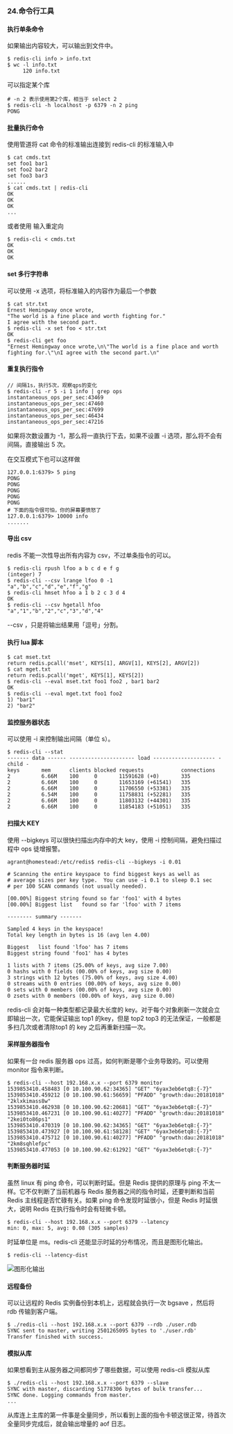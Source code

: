 ### 24.命令行工具

#### 执行单条命令

如果输出内容较大，可以输出到文件中。
```shell
$ redis-cli info > info.txt
$ wc -l info.txt
     120 info.txt
```

可以指定某个库
```shell
# -n 2 表示使用第2个库，相当于 select 2
$ redis-cli -h localhost -p 6379 -n 2 ping
PONG
```

#### 批量执行命令

使用管道将 cat 命令的标准输出连接到 redis-cli 的标准输入中
```shell
$ cat cmds.txt
set foo1 bar1
set foo2 bar2
set foo3 bar3
......
$ cat cmds.txt | redis-cli
OK
OK
OK
...
```

或者使用 输入重定向 
```shell
$ redis-cli < cmds.txt
OK
OK
OK
```

#### set 多行字符串

可以使用 -x 选项，将标准输入的内容作为最后一个参数
```shell
$ cat str.txt
Ernest Hemingway once wrote,
"The world is a fine place and worth fighting for."
I agree with the second part.
$ redis-cli -x set foo < str.txt
OK
$ redis-cli get foo
"Ernest Hemingway once wrote,\n\"The world is a fine place and worth fighting for.\"\nI agree with the second part.\n"
```
#### 重复执行指令
```shell
// 间隔1s，执行5次，观察qps的变化
$ redis-cli -r 5 -i 1 info | grep ops
instantaneous_ops_per_sec:43469
instantaneous_ops_per_sec:47460
instantaneous_ops_per_sec:47699
instantaneous_ops_per_sec:46434
instantaneous_ops_per_sec:47216
```
如果将次数设置为 -1，那么将一直执行下去，如果不设置 -i 选项，那么将不会有间隔，直接输出 5 次。

在交互模式下也可以这样做
```shell
127.0.0.1:6379> 5 ping
PONG
PONG
PONG
PONG
PONG
# 下面的指令很可怕，你的屏幕要愤怒了
127.0.0.1:6379> 10000 info
.......
```


#### 导出 csv
redis 不能一次性导出所有内容为 csv，不过单条指令的可以。
```shell
$ redis-cli rpush lfoo a b c d e f g
(integer) 7
$ redis-cli --csv lrange lfoo 0 -1
"a","b","c","d","e","f","g"
$ redis-cli hmset hfoo a 1 b 2 c 3 d 4
OK
$ redis-cli --csv hgetall hfoo
"a","1","b","2","c","3","d","4"
```

--csv ，只是将输出结果用「逗号」分割。



#### 执行 lua 脚本

```shell
$ cat mset.txt
return redis.pcall('mset', KEYS[1], ARGV[1], KEYS[2], ARGV[2])
$ cat mget.txt
return redis.pcall('mget', KEYS[1], KEYS[2])
$ redis-cli --eval mset.txt foo1 foo2 , bar1 bar2
OK
$ redis-cli --eval mget.txt foo1 foo2
1) "bar1"
2) "bar2"
```


#### 监控服务器状态
可以使用 -i 来控制输出间隔（单位 s）。
```shell
$ redis-cli --stat
------- data ------ --------------------- load -------------------- - child -
keys       mem      clients blocked requests            connections
2          6.66M    100     0       11591628 (+0)       335
2          6.66M    100     0       11653169 (+61541)   335
2          6.66M    100     0       11706550 (+53381)   335
2          6.54M    100     0       11758831 (+52281)   335
2          6.66M    100     0       11803132 (+44301)   335
2          6.66M    100     0       11854183 (+51051)   335
```



#### 扫描大 KEY
使用 --bigkeys 可以很快扫描出内存中的大 key，使用 -i 控制间隔，避免扫描过程中 ops 徒增报警。
```shell
agrant@homestead:/etc/redis$ redis-cli --bigkeys -i 0.01

# Scanning the entire keyspace to find biggest keys as well as
# average sizes per key type.  You can use -i 0.1 to sleep 0.1 sec
# per 100 SCAN commands (not usually needed).

[00.00%] Biggest string found so far 'foo1' with 4 bytes
[00.00%] Biggest list   found so far 'lfoo' with 7 items

-------- summary -------

Sampled 4 keys in the keyspace!
Total key length in bytes is 16 (avg len 4.00)

Biggest   list found 'lfoo' has 7 items
Biggest string found 'foo1' has 4 bytes

1 lists with 7 items (25.00% of keys, avg size 7.00)
0 hashs with 0 fields (00.00% of keys, avg size 0.00)
3 strings with 12 bytes (75.00% of keys, avg size 4.00)
0 streams with 0 entries (00.00% of keys, avg size 0.00)
0 sets with 0 members (00.00% of keys, avg size 0.00)
0 zsets with 0 members (00.00% of keys, avg size 0.00)
```

redis-cli 会对每一种类型都记录最大长度的 key。对于每个对象刷新一次就会立即输出一次，它能保证输出 top1 的key，但是 top2 top3 的无法保证，一般都是多扫几次或者清除top1 的 key 之后再重新扫描一次。



#### 采样服务器指令
如果有一台 redis 服务器 ops 过高，如何判断是哪个业务导致的。可以使用 monitor 指令来判断。
```shell
$ redis-cli --host 192.168.x.x --port 6379 monitor
1539853410.458483 [0 10.100.90.62:34365] "GET" "6yax3eb6etq8:{-7}"
1539853410.459212 [0 10.100.90.61:56659] "PFADD" "growth:dau:20181018" "2klxkimass8w"
1539853410.462938 [0 10.100.90.62:20681] "GET" "6yax3eb6etq8:{-7}"
1539853410.467231 [0 10.100.90.61:40277] "PFADD" "growth:dau:20181018" "2kei0to86ps1"
1539853410.470319 [0 10.100.90.62:34365] "GET" "6yax3eb6etq8:{-7}"
1539853410.473927 [0 10.100.90.61:58128] "GET" "6yax3eb6etq8:{-7}"
1539853410.475712 [0 10.100.90.61:40277] "PFADD" "growth:dau:20181018" "2km8sqhlefpc"
1539853410.477053 [0 10.100.90.62:61292] "GET" "6yax3eb6etq8:{-7}"
```


#### 判断服务器时延
虽然 linux 有 ping 命令，可以判断时延。但是 Redis 提供的原理与 ping 不太一样。它不仅判断了当前机器与 Redis 服务器之间的指令时延，还要判断和当前 Redis 主线程是否忙碌有关。如果 ping 命令发现时延很小，但是 Redis 时延很大，说明 Redis 在执行指令时会有轻微卡顿。

```shell
$ redis-cli --host 192.168.x.x --port 6379 --latency
min: 0, max: 5, avg: 0.08 (305 samples)
```

时延单位是 ms。redis-cli 还能显示时延的分布情况，而且是图形化输出。

```shell
$ redis-cli --latency-dist
```

![图形化输出](http://pzjwh5v7g.bkt.clouddn.com/mweb/15713697047241.jpg)

#### 远程备份
可以让远程的 Redis 实例备份到本机上，远程就会执行一次 bgsave ，然后将 rdb 传输到客户端。

```shell
$ ./redis-cli --host 192.168.x.x --port 6379 --rdb ./user.rdb
SYNC sent to master, writing 2501265095 bytes to './user.rdb'
Transfer finished with success.
```

#### 模拟从库
如果想看到主从服务器之间都同步了哪些数据，可以使用 redis-cli 模拟从库
```shell
$ ./redis-cli --host 192.168.x.x --port 6379 --slave
SYNC with master, discarding 51778306 bytes of bulk transfer...
SYNC done. Logging commands from master.
...
```
从库连上主库的第一件事是全量同步，所以看到上面的指令卡顿这很正常，待首次全量同步完成后，就会输出增量的 aof 日志。
